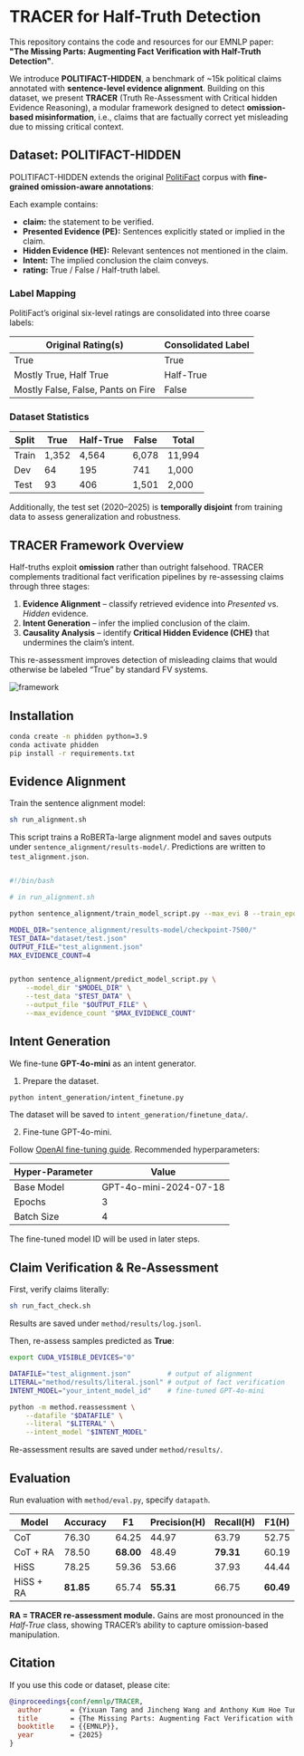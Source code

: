 # TRACER for Half-Truth Detection

This repository contains the code and resources for our EMNLP paper:
**"The Missing Parts: Augmenting Fact Verification with Half-Truth Detection"**.

We introduce **POLITIFACT-HIDDEN**, a benchmark of \~15k political claims annotated with **sentence-level evidence alignment**. Building on this dataset, we present **TRACER** (Truth Re-Assessment with Critical hidden Evidence Reasoning), a modular framework designed to detect **omission-based misinformation**, i.e., claims that are factually correct yet misleading due to missing critical context.

## Dataset: POLITIFACT-HIDDEN

POLITIFACT-HIDDEN extends the original [PolitiFact](https://www.politifact.com/) corpus with **fine-grained omission-aware annotations**:

Each example contains:
* **claim:** the statement to be verified.
* **Presented Evidence (PE):** Sentences explicitly stated or implied in the claim.
* **Hidden Evidence (HE):** Relevant sentences not mentioned in the claim.
* **Intent:** The implied conclusion the claim conveys.
* **rating:** True / False / Half-truth label.

### Label Mapping

PolitiFact’s original six-level ratings are consolidated into three coarse labels:

| Original Rating(s)                 | Consolidated Label |
| ---------------------------------- | ------------------ |
| True                               | True               |
| Mostly True, Half True             | Half-True          |
| Mostly False, False, Pants on Fire | False              |

### Dataset Statistics

| Split     | True      | Half-True | False     | Total      |
| --------- | --------- | --------- | --------- | ---------- |
| Train     | 1,352     | 4,564     | 6,078     | 11,994     |
| Dev       | 64        | 195       | 741       | 1,000      |
| Test      | 93        | 406       | 1,501     | 2,000      |

Additionally, the test set (2020–2025) is **temporally disjoint** from training data to assess generalization and robustness.

## TRACER Framework Overview

Half-truths exploit **omission** rather than outright falsehood.
TRACER complements traditional fact verification pipelines by re-assessing claims through three stages:

1. **Evidence Alignment** – classify retrieved evidence into *Presented* vs. *Hidden* evidence.
2. **Intent Generation** – infer the implied conclusion of the claim.
3. **Causality Analysis** – identify **Critical Hidden Evidence (CHE)** that undermines the claim’s intent.

This re-assessment improves detection of misleading claims that would otherwise be labeled “True” by standard FV systems.

![framework](pics/overall_framework.png)


## Installation

```bash
conda create -n phidden python=3.9
conda activate phidden
pip install -r requirements.txt
```


## Evidence Alignment

Train the sentence alignment model:

```bash
sh run_alignment.sh
```

This script trains a RoBERTa-large alignment model and saves outputs under `sentence_alignment/results-model/`. Predictions are written to `test_alignment.json`.

```bash

#!/bin/bash

# in run_alignment.sh

python sentence_alignment/train_model_script.py --max_evi 8 --train_epoch 5

MODEL_DIR="sentence_alignment/results-model/checkpoint-7500/"
TEST_DATA="dataset/test.json"
OUTPUT_FILE="test_alignment.json"
MAX_EVIDENCE_COUNT=4


python sentence_alignment/predict_model_script.py \
    --model_dir "$MODEL_DIR" \
    --test_data "$TEST_DATA" \
    --output_file "$OUTPUT_FILE" \
    --max_evidence_count "$MAX_EVIDENCE_COUNT"
```


## Intent Generation

We fine-tune **GPT-4o-mini** as an intent generator.

1. Prepare the dataset. 

```bash
python intent_generation/intent_finetune.py
```
The dataset will be saved to `intent_generation/finetune_data/`.

2. Fine-tune GPT-4o-mini.

Follow [OpenAI fine-tuning guide](https://platform.openai.com/docs/guides/fine-tuning). Recommended hyperparameters:

| Hyper-Parameter    | Value |
| -------- | ------- |
| Base Model  | GPT-4o-mini-2024-07-18 |
| Epochs  | 3    |
| Batch Size | 4     |

The fine-tuned model ID will be used in later steps.


## Claim Verification & Re-Assessment

First, verify claims literally:

```bash
sh run_fact_check.sh
```

Results are saved under `method/results/log.jsonl`.



Then, re-assess samples predicted as **True**:

```bash
export CUDA_VISIBLE_DEVICES="0"

DATAFILE="test_alignment.json"         # output of alignment
LITERAL="method/results/literal.jsonl" # output of fact verification
INTENT_MODEL="your_intent_model_id"    # fine-tuned GPT-4o-mini

python -m method.reassessment \
    --datafile "$DATAFILE" \
    --literal "$LITERAL" \
    --intent_model "$INTENT_MODEL"
```

Re-assessment results are saved under `method/results/`.


## Evaluation

Run evaluation with `method/eval.py`, specify `datapath`.


| Model        | Accuracy | F1    | Precision(H) | Recall(H) | F1(H)  |
|-------------|----------|-------|-------------|----------|--------|
| CoT         | 76.30    | 64.25 | 44.97       | 63.79    | 52.75  |
| CoT + RA    | 78.50    | **68.00** | 48.49       | **79.31** | 60.19  |
| HiSS        | 78.25    | 59.36 | 53.66       | 37.93    | 44.44  |
| HiSS + RA   | **81.85** | 65.74 | **55.31** | 66.75 | **60.49** |

**RA = TRACER re-assessment module.** Gains are most pronounced in the *Half-True* class, showing TRACER’s ability to capture omission-based manipulation.


## Citation

If you use this code or dataset, please cite:

```bibtex
@inproceedings{conf/emnlp/TRACER,
  author       = {Yixuan Tang and Jincheng Wang and Anthony Kum Hoe Tung},
  title        = {The Missing Parts: Augmenting Fact Verification with Half Truth Detection},
  booktitle    = {{EMNLP}},
  year         = {2025}
}
```
